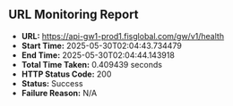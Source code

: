 ## URL Monitoring Report

- **URL:** https://api-gw1-prod1.fisglobal.com/gw/v1/health
- **Start Time:** 2025-05-30T02:04:43.734479
- **End Time:** 2025-05-30T02:04:44.143918
- **Total Time Taken:** 0.409439 seconds
- **HTTP Status Code:** 200
- **Status:** Success
- **Failure Reason:** N/A
